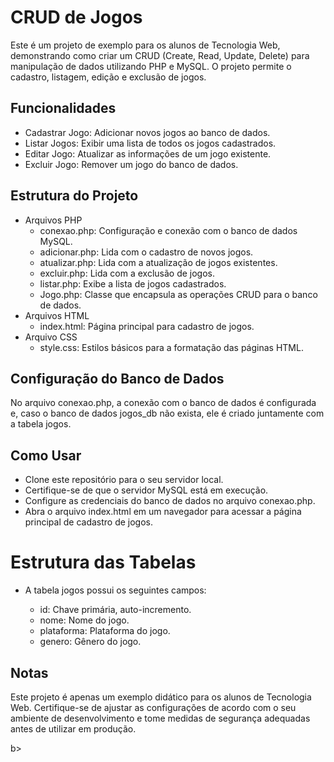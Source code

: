 # CRUD de Jogos
<p>Este é um projeto de exemplo para os alunos de Tecnologia Web, demonstrando como criar um CRUD (Create, Read, Update, Delete) para manipulação de dados utilizando PHP e MySQL. O projeto permite o cadastro, listagem, edição e exclusão de jogos.</p>

## Funcionalidades
- Cadastrar Jogo: Adicionar novos jogos ao banco de dados.
- Listar Jogos: Exibir uma lista de todos os jogos cadastrados.
- Editar Jogo: Atualizar as informações de um jogo existente.
- Excluir Jogo: Remover um jogo do banco de dados.

## Estrutura do Projeto
- Arquivos PHP
  - conexao.php: Configuração e conexão com o banco de dados MySQL.
  - adicionar.php: Lida com o cadastro de novos jogos.
  - atualizar.php: Lida com a atualização de jogos existentes.
  - excluir.php: Lida com a exclusão de jogos.
  - listar.php: Exibe a lista de jogos cadastrados.
  - Jogo.php: Classe que encapsula as operações CRUD para o banco de dados.
- Arquivos HTML
  - index.html: Página principal para cadastro de jogos.
- Arquivo CSS
  - style.css: Estilos básicos para a formatação das páginas HTML.

## Configuração do Banco de Dados
<p>No arquivo conexao.php, a conexão com o banco de dados é configurada e, caso o banco de dados jogos_db não exista, ele é criado juntamente com a tabela jogos.</p>

## Como Usar
- Clone este repositório para o seu servidor local.
- Certifique-se de que o servidor MySQL está em execução.
- Configure as credenciais do banco de dados no arquivo conexao.php.
- Abra o arquivo index.html em um navegador para acessar a página principal de cadastro de jogos.

# Estrutura das Tabelas
- A tabela jogos possui os seguintes campos:

  - id: Chave primária, auto-incremento.
  - nome: Nome do jogo.
  - plataforma: Plataforma do jogo.
  - genero: Gênero do jogo.


## Notas
<p><b></b>Este projeto é apenas um exemplo didático para os alunos de Tecnologia Web. Certifique-se de ajustar as configurações de acordo com o seu ambiente de desenvolvimento e tome medidas de segurança adequadas antes de utilizar em produção.</p>b></p>
